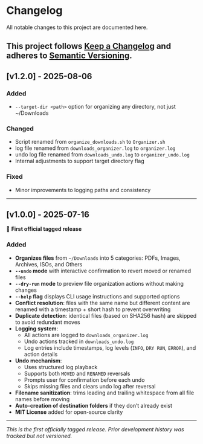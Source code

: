 # Changelog

All notable changes to this project are documented here.

This project follows [Keep a Changelog](https://keepachangelog.com/en/1.0.0/) and adheres to [Semantic Versioning](https://semver.org/spec/v2.0.0.html).
---

## [v1.2.0] - 2025-08-06

### Added
- `--target-dir <path>` option for organizing any directory, not just ~/Downloads

### Changed
- Script renamed from `organize_downloads.sh` to `Organizer.sh`
- log file renamed from `downloads_organizer.log` to `organizer.log`
- undo log file renamed from `downloads_undo.log` to `organizer_undo.log`
- Internal adjustments to support target directory flag

### Fixed
- Minor improvements to logging paths and consistency

---

## [v1.0.0] - 2025-07-16

🎉 **First official tagged release**

### Added
- **Organizes files** from `~/Downloads` into 5 categories: PDFs, Images, Archives, ISOs, and Others
- **`--undo` mode** with interactive confirmation to revert moved or renamed files
- **`--dry-run` mode** to preview file organization actions without making changes
- **`--help` flag** displays CLI usage instructions and supported options
- **Conflict resolution**: files with the same name but different content are renamed with a timestamp + short hash to prevent overwriting
- **Duplicate detection**: identical files (based on SHA256 hash) are skipped to avoid redundant moves
- **Logging system**:
  - All actions are logged to `downloads_organizer.log`
  - Undo actions tracked in `downloads_undo.log`
  - Log entries include timestamps, log levels (`INFO`, `DRY RUN`, `ERROR`), and action details
- **Undo mechanism**:
  - Uses structured log playback
  - Supports both `MOVED` and `RENAMED` reversals
  - Prompts user for confirmation before each undo
  - Skips missing files and clears undo log after reversal
- **Filename sanitization**: trims leading and trailing whitespace from all file names before moving
- **Auto-creation of destination folders** if they don’t already exist
- **MIT License** added for open-source clarity

---

_This is the first officially tagged release. Prior development history was tracked but not versioned._

